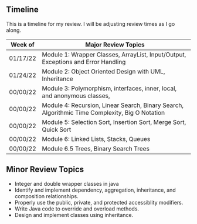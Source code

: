 ## Timeline
This is a timeline for my review. I will be adjusting review times as I go along.

Week of | Major Review Topics
--------|--------------
01/17/22 | Module 1: Wrapper Classes, ArrayList, Input/Output, Exceptions and Error Handling
01/24/22 | Module 2: Object Oriented Design with UML, Inheritance 
00/00/22 | Module 3: Polymorphism, interfaces, inner, local, and anonymous classes,
00/00/22 | Module 4: Recursion, Linear Search, Binary Search, Algorithmic Time Complexity, Big O Notation
00/00/22 | Module 5: Selection Sort, Insertion Sort, Merge Sort, Quick Sort
00/00/22 | Module 6: Linked Lists, Stacks, Queues
00/00/22 | Module 6.5 Trees, Binary Search Trees




## Minor Review Topics 

- Integer and double wrapper classes in java
- Identify and implement dependency, aggregation, inheritance, and composition relationships.
- Properly use the public, private, and protected accessiblity modifiers.
- Write Java code to override and overload methods.
- Design and implement classes using inheritance.
